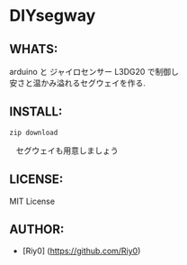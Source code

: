 DIYsegway
======

WHATS:
------

  arduino と ジャイロセンサー L3DG20 で制御し  
  安さと温かみ溢れるセグウェイを作る.

INSTALL:
--------
    zip download
    セグウェイも用意しましょう

LICENSE:
--------

  MIT License

AUTHOR:
-------

  * [Riy0] (https://github.com/Riy0)
